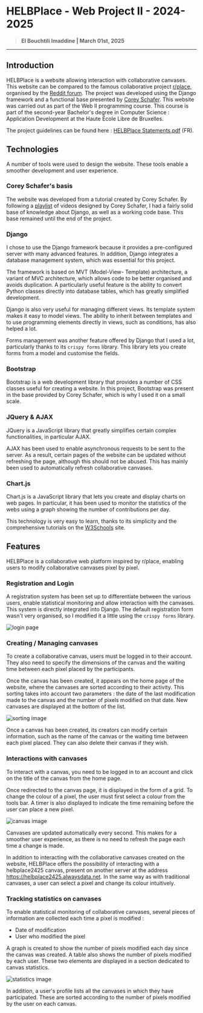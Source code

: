 # HELBPlace - Web Project II - 2024-2025

> **El Bouchtili Imaddine | March 01st, 2025**

--------------------------

## Introduction
HELBPlace is a website allowing interaction with collaborative canvases. This website can be compared to the famous collaborative project [r/place](https://www.reddit.com/r/place/), organised by the [Reddit forum](https://www.reddit.com). The project was developed using the Django framework and a functional base presented by [Corey Schafer](https://github.com/CoreyMSchafer). This website was carried out as part of the Web II programming course. This course is part of the second-year Bachelor's degree in Computer Science : Application Development at the Haute École Libre de Bruxelles.

The project guidelines can be found here : [HELBPlace Statements.pdf](<HELBPlace Statements.pdf>) (FR).

## Technologies
A number of tools were used to design the website. These tools enable a smoother development and user experience.

### Corey Schafer's basis
The website was developed from a tutorial created by Corey Schafer. By following a [playlist](https://youtube.com/playlist?list=PL-osiE80TeTtoQCKZ03TU5fNfx2UY6U4p&si=T2q9zGfQ4w-R8zhP) of videos designed by Corey Schafer, I had a fairly solid base of knowledge about Django, as well as a working code base. This base remained until the end of the project.

### Django
I chose to use the Django framework because it provides a pre-configured server with many advanced features. In addition, Django integrates a database management system, which was essential for this project.

The framework is based on MVT (Model-View- Template) architecture, a variant of MVC architecture, which allows code to be better organised and avoids duplication. A particularly useful feature is the ability to convert Python classes directly into database tables, which has greatly simplified development.

Django is also very useful for managing different views. Its template system makes it easy to model views. The ability to inherit between templates and to use programming elements directly in views, such as conditions, has also helped a lot.

Forms management was another feature offered by Django that I used a lot, particularly thanks to its `crispy forms` library. This library lets you create forms from a model and customise the fields.

### Bootstrap
Bootstrap is a web development library that provides a number of CSS classes useful for creating a website. In this project, Bootstrap was present in the base provided by Corey Schafer, which is why I used it on a small scale.

### JQuery & AJAX
JQuery is a JavaScript library that greatly simplifies certain complex functionalities, in particular AJAX.

AJAX has been used to enable asynchronous requests to be sent to the server. As a result, certain pages of the website can be updated without refreshing the page, although this should not be abused. This has mainly been used to automatically refresh collaborative canvases.

### Chart.js
Chart.js is a JavaScript library that lets you create and display charts on web pages. In particular, it has been used to monitor the statistics of the webs using a graph showing the number of contributions per day.

This technology is very easy to learn, thanks to its simplicity and the comprehensive tutorials on the [W3Schools](https://www.w3schools.com) site.

## Features
HELBPlace is a collaborative web platform inspired by r/place, enabling users to modify collaborative canvases pixel by pixel.

### Registration and Login
A registration system has been set up to differentiate between the various users, enable statistical monitoring and allow interaction with the canvases. This system is directly integrated into Django. The default registration form wasn't very organised, so I modified it a little using the `crispy forms` library.

![login page](readme_images/login.png)

### Creating / Managing canvases
To create a collaborative canvas, users must be logged in to their account. They also need to specify the dimensions of the canvas and the waiting time between each pixel placed by the participants.

Once the canvas has been created, it appears on the home page of the website, where the canvases are sorted according to their activity. This sorting takes into account two parameters : the date of the last modification made to the canvas and the number of pixels modified on that date. New canvases are displayed at the bottom of the list.

![sorting image](readme_images/sort.png)

Once a canvas has been created, its creators can modify certain information, such as the name of the canvas or the waiting time between each pixel placed. They can also delete their canvas if they wish.

### Interactions with canvases
To interact with a canvas, you need to be logged in to an account and click on the title of the canvas from the home page.

Once redirected to the canvas page, it is displayed in the form of a grid. To change the colour of a pixel, the user must first select a colour from the tools bar. A timer is also displayed to indicate the time remaining before the user can place a new pixel.

![canvas image](readme_images/canvas.png)

Canvases are updated automatically every second. This makes for a smoother user experience, as there is no need to refresh the page each time a change is made.

In addition to interacting with the collaborative canvases created on the website, HELBPlace offers the possibility of interacting with a helbplace2425 canvas, present on another server at the address https://helbplace2425.alwaysdata.net. In the same way as with traditional canvases, a user can select a pixel and change its colour intuitively.

### Tracking statistics on canvases
To enable statistical monitoring of collaborative canvases, several pieces of information are collected each time a pixel is modified :
- Date of modification
- User who modified the pixel

A graph is created to show the number of pixels modified each day since the canvas was created. A table also shows the number of pixels modified by each user. These two elements are displayed in a section dedicated to canvas statistics.

![statistics image](readme_images/stats.png)

In addition, a user's profile lists all the canvases in which they have participated. These are sorted according to the number of pixels modified by the user on each canvas.
